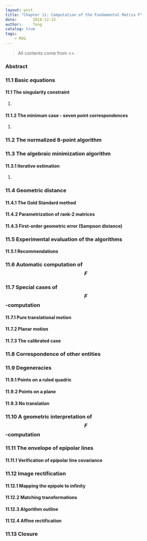 ```yaml
---
layout: post
title: "Chapter 11: Computation of the Fundamental Matrix F"
date:       2018-12-13
author:     Tong
catalog: true
tags:
    - MVG
---
```


> All contents come from <<Multiple View Geometry in Computer Vision>>.

### Abstract



### 11.1 Basic equations

#### 11.1 The singularity constraint

1.

#### 11.1.2 The minimum case - seven point correspondences

1.

### 11.2 The normalized 8-point algorithm

### 11.3 The algebraic minimization algorithm

#### 11.3.1 Iterative estimation

1.

### 11.4 Geometric distance

#### 11.4.1 The Gold Standard method


#### 11.4.2 Parametrization of rank-2 matrices


#### 11.4.3 First-order geometric error (Sampson distance)


### 11.5 Experimental evaluation of the algorithms

#### 11.5.1 Recommendations

### 11.6 Automatic computation of $$F$$

### 11.7 Special cases of $$F$$-computation

#### 11.7.1 Pure translational motion


#### 11.7.2 Planar motion


#### 11.7.3 The calibrated case

### 11.8 Correspondence of other entities

### 11.9 Degeneracies

#### 11.9.1 Points on a ruled quadric

#### 11.9.2 Points on a plane

#### 11.9.3 No translation

### 11.10 A geometric interpretation of $$F$$-computation

### 11.11 The envelope of epipolar lines

#### 11.11.1 Verification of epipolar line covariance

### 11.12 Image rectification

#### 11.12.1 Mapping the epipole to infinity

#### 11.12.2 Matching transformations

#### 11.12.3 Algorithm outline

#### 11.12.4 Affine rectification

### 11.13 Closure

